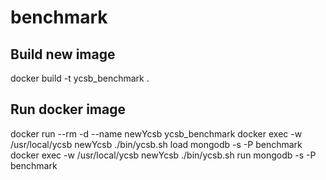 # benchmark

## Build new image
docker build -t ycsb_benchmark .

## Run docker image
docker run --rm -d --name newYcsb ycsb_benchmark
docker exec -w /usr/local/ycsb newYcsb ./bin/ycsb.sh load mongodb -s -P benchmark
docker exec -w /usr/local/ycsb newYcsb ./bin/ycsb.sh run mongodb -s -P benchmark